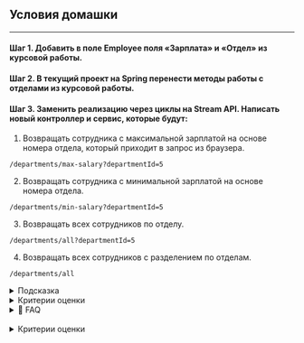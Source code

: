## Условия домашки

---
#### Шаг 1.  Добавить в поле Employee поля «Зарплата» и «Отдел» из курсовой работы.
#### Шаг 2. В текущий проект на Spring перенести методы работы с отделами из курсовой работы.
#### Шаг 3. Заменить реализацию через циклы на Stream API. Написать новый контроллер и сервис, которые будут:
1. Возвращать сотрудника с максимальной зарплатой на основе номера отдела, который приходит в запрос из браузера.
```http request
/departments/max-salary?departmentId=5
```
2. Возвращать сотрудника с минимальной зарплатой на основе номера отдела.
```http request
/departments/min-salary?departmentId=5
```
3. Возвращать всех сотрудников по отделу.
```http request
/departments/all?departmentId=5
```
4. Возвращать всех сотрудников с разделением по отделам.
```http request
/departments/all
```
<details>
<summary>Подсказка</summary>

Для того чтобы получить список сотрудников, надо в новый сервис заинжектить старый сервис и запросить список всех сотрудников, затем этот список пропустить через Stream API.

Для поиска минимальной или максимальной зарплаты нужно после фильтрации использовать методы min и max, передав в качестве компаратора строку кода, представленную ниже:<br>
```
Comparator.comparingInt(employee -> employee.getSalary())
```
</details>
<details>
<summary>Критерии оценки</summary>

- В поле Employee  добавлены новые поля «Зарплата» и «Отдел»
- Переписаны контроллер и сервис, которые возвращают сотрудника с максимальной зарплатой на основе номера отдела, который приходит в запрос из браузера.
- Переписаны контроллер и сервис, которые возвращают сотрудника с минимальной зарплатой на основе номера отдела.
- Переписаны контроллер и сервис, которые возвращают всех сотрудников по отделу
- Переписаны контроллер и сервис, которые возвращают всех сотрудников с разделением по отделам.
- Реализация проекта заменена через циклы на Stream API.
</details>
<details>
<summary>🐝 FAQ</summary>

1. ***Нужно сотрудников также с помощью метода add добавлять, или же в main создать записи о сотрудниках?***

**Ответ**: Только 400 , 404 - not found.

2. ***В домашке написано "В текущий проект на Spring перенести методы работы с отделами из курсовой работы." Но в курсовой работе почти все методы завязаны на зарплате (общая сумма за, минимальная, максимальная, средняя и вывод ФИО сотрудников). Это имеется в виду?***

**Ответ**: Да, нужно перенести те поля, которые ранее не использовались и, соответственно, методы по поиску зарплаты среди сотрудников департамента.
</details>
<br/>
<details>
<summary>Критерии оценки</summary>

- [ ] В класс Employee добавлены новые поля «Зарплата» и «Отдел».
- [ ] Реализован эндпойнт /departments/max-salary?departmentId=5.
- [ ] Реализован эндпойнт /departments/min-salary?departmentId=5.
- [ ] Реализован эндпойнт /departments/all?departmentId=5.
- [ ] Реализован эндпойнт /departments/all.
- [ ] Реализация проекта заменена через циклы на Stream API.
- [ ] При выполнении цикла CRUD-операций (POST, GET, PUT, DELETE) не возвращается статус ответа 200.
- [ ] Соблюден паттерн MVC.
- [ ] Созданы пакеты model, service, controller.
- [ ] В контроллере есть только метод вызова сервиса и нет лишней логики.
- [ ] Соблюдена инкапсуляция.
- [ ] Название метода начинается с глагола и описывает действия метода. Применяется принцип camelCase.
- [ ] Код компилируется, и каждое действие расположено на отдельной строке.
- [ ] Использовано автоматическое форматирование кода.
- [ ] В репозитории нет лишних файлов.
- [ ] Переданная ссылка — это pull request.
- [ ] Отсутствуют лишние блоки и переменные.
- [ ] Имена классов начинаются с большой буквы.
- [ ] Нет двойной вложенности.
- [ ] Соблюдена конвенциональная структура класса: поля, конструкторы и методы.
- [ ] Полям присвоены имена, которые отражают их суть.
- [ ] Все классы находятся в отдельном файле.
- [ ] Классы корректно распределены по пакетам.
- [ ] Отсутствуют лишние нефункциональные комментарии.
- [ ] Отсутствуют методы, оперирующие raw type.
- [ ] Повторяющийся хардкод вынесен в константы.
- [ ] Отсутствуют методы, чья логика может вернуть null.
</details>